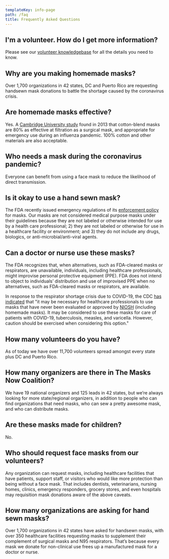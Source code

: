 ```yaml
---
templateKey: info-page
path: /faq
title: Frequently Asked Questions
---
```

## I'm a volunteer. How do I get more information?

Please see our [volunteer knowledgebase](https://rosiesews.freshdesk.com/support/home) for all the details you need to know.

## Why are you making homemade masks?

Over 1,700 organizations in 42 states, DC and Puerto Rico are requesting handsewn mask donations to battle the shortage caused by the coronavirus crisis. 

## Are homemade masks effective?

Yes. A [Cambridge University study](https://www.documentcloud.org/documents/6818856-Testing-the-Efficacy-of-Homemade-Masks-2013.html#pages) found in 2013 that cotton-blend masks are 80% as effective at filtration as a surgical mask, and appropriate for emergency use during an influenza pandemic. 100% cotton and other materials are also acceptable.

## Who needs a mask during the coronavirus pandemic?

Everyone can benefit from using a face mask to reduce the likelihood of direct transmission.

## Is it okay to use a hand sewn mask?

The FDA recently issued emergency regulations of its [enforcement policy](https://www.fda.gov/regulatory-information/search-fda-guidance-documents/enforcement-policy-face-masks-and-respirators-during-coronavirus-disease-covid-19-public-health) for masks. Our masks are not considered medical purpose masks under their guidelines because they are not labeled or otherwise intended for use by a health care professional; 2) they are not labeled or otherwise for use in a healthcare facility or environment; and 3) they do not include any drugs, biologics, or anti-microbial/anti-viral agents.

## Can a doctor or nurse use these masks?

The FDA recognizes that, when alternatives, such as FDA-cleared masks or respirators, are unavailable, individuals, including healthcare professionals, might improvise personal protective equipment (PPE). FDA does not intend to object to individuals’ distribution and use of improvised PPE when no alternatives, such as FDA-cleared masks or respirators, are available. 

In response to the respirator shortage crisis due to COVID-19, the CDC [has indicated](https://www.cdc.gov/coronavirus/2019-ncov/hcp/respirators-strategy/crisis-alternate-strategies.html) that "it may be necessary for healthcare professionals to use masks that have never been evaluated or approved by [NIOSH](https://www.cdc.gov/coronavirus/2019-ncov/hcp/ppe-strategy/face-masks.html) (including homemade masks).  It may be considered to use these masks for care of patients with COVID-19, tuberculosis, measles, and varicella. However, caution should be exercised when considering this option."

## How many volunteers do you have?

As of today we have over 11,700 volunteers spread amongst every state plus DC and Puerto Rico.

## How many organizers are there in The Masks Now Coalition?

We have 19 national organizers and 125 leads in 42 states, but we’re always looking for more state/regional organizers, in addition to people who can find organizations that need masks, who can sew a pretty awesome mask, and who can distribute masks.

## Are these masks made for children?

No.

## Who should request face masks from our volunteers?

Any organization can request masks, including healthcare facilities that have patients, support staff, or visitors who would like more protection than being without a face mask. That includes dentists, veterinarians, nursing homes, clinics, emergency responders, grocery stores, and even hospitals may requisition mask donations aware of the above caveats.

## How many organizations are asking for hand sewn masks?

Over 1,700 organizations in 42 states have asked for handsewn masks, with over 350 healthcare facilities requesting masks to supplement their complement of surgical masks and N95 respirators. That’s because every mask we donate for non-clinical use frees up a manufactured mask for a doctor or nurse.